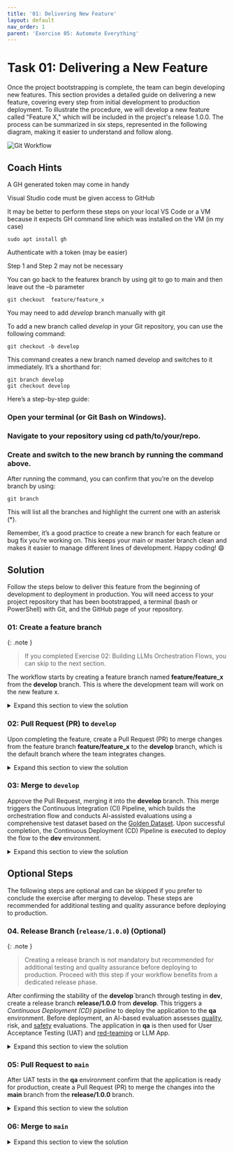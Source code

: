 ```yaml
---
title: '01: Delivering New Feature'
layout: default
nav_order: 1
parent: 'Exercise 05: Automate Everything'
---
```


# Task 01: Delivering a New Feature

Once the project bootstrapping is complete, the team can begin developing new features. This section provides a detailed guide on delivering a new feature, covering every step from initial development to production deployment. To illustrate the procedure, we will develop a new feature called "Feature X," which will be included in the project's release 1.0.0. The process can be summarized in six steps, represented in the following diagram, making it easier to understand and follow along.

![Git Workflow](images/git_workflow_branching.png)

## Coach Hints

A GH generated token may come in handy 

Visual Studio code must be given access to GitHub  

 

It may be better to perform these steps on your local VS Code or a VM because it expects GH command line which was installed on the VM (in my case) 

 
```
sudo apt install gh
```

Authenticate with a token (may be easier)

Step 1 and Step 2 may not be necessary 

You can go back to the featurex branch by using git to go to main and then leave out the –b parameter 
```
git checkout  feature/feature_x  
```
You may need to add *develop* branch manually with git 
 
To add a new branch called *develop* in your Git repository, you can use the following command: 
```
git checkout -b develop 
``` 

This command creates a new branch named develop and switches to it immediately. It’s a shorthand for: 
```
git branch develop 
git checkout develop 
```  

Here’s a step-by-step guide: 

### Open your terminal (or Git Bash on Windows). 

### Navigate to your repository using cd path/to/your/repo. 

### Create and switch to the new branch by running the command above. 

After running the command, you can confirm that you’re on the develop branch by using: 
```
git branch 
```  

This will list all the branches and highlight the current one with an asterisk (*). 

Remember, it’s a good practice to create a new branch for each feature or bug fix you’re working on. This keeps your main or master branch clean and makes it easier to manage different lines of development. Happy coding! 😄 

## Solution

Follow the steps below to deliver this feature from the beginning of development to deployment in production. You will need access to your project repository that has been bootstrapped, a terminal (bash or PowerShell) with Git, and the GitHub page of your repository.

### 01: Create a feature branch

{: .note }
> If you completed Exercise 02: Building LLMs Orchestration Flows, you can skip to the next section.

The workflow starts by creating a feature branch named **feature/feature_x** from the **develop** branch. This is where the development team will work on the new feature x.

<details markdown="block">
<summary>Expand this section to view the solution</summary>

1. Switch to the **develop** branch and pull the latest changes:

   ```bash
   git checkout develop
   git pull
   ```
   HINT: If you do not have a **develop** branch you can use Git commands to create one.  Ensure that you have created all the Environment variables in Prod, QA, Dev within your GitHub repo. Also ensure that you have added the SP secrets to each.

1. Create the feature branch:

   ```bash
   git checkout -b feature/feature_x
   ```

1. Make non-disruptive changes to the repository. For instance, create a file **FEATUREX.md** in the project root:

   *Using Bash:*

   ```bash
   touch FEATUREX.md
   ```

   *Using PowerShell:*

   ```powershell
   New-Item -ItemType File -Name "FEATUREX.md"
   ```

This ensures the new feature is developed in isolation, maintaining the integrity of the project's **develop** branch and promptflow.

</details>

### 02: Pull Request (PR) to `develop`

Upon completing the feature, create a Pull Request (PR) to merge changes from the feature branch **feature/feature_x** to the **develop** branch, which is the default branch where the team integrates changes.

<details markdown="block">
<summary>Expand this section to view the solution</summary>

1. Add changes, commit, and push to the feature branch:

   ```bash
   git add .
   git commit -m "Feature X complete"
   git push origin feature/feature_x
   ```

1. Create the PR:

   ```bash
   gh pr create --base develop --head feature/feature_x --title "Feature X" --body "Description of the changes and the impact."
   ```

   {: .note }
    > If needed, install **gh** using **sudo apt install gh**, then login with **gh auth login**.

You can also use the GitHub website to create the pull request. Remember to select **develop** as the base branch and **feature/feature_x** as the compare branch.

The creation of the PR triggers a PR Evaluation Pipeline to ensure that the code adheres to standards, passes unit tests, and the orchestration flow is evaluated by AI to ensure it meets quality metrics.

</details>

### 03: Merge to `develop`

Approve the Pull Request, merging it into the **develop** branch. This merge triggers the Continuous Integration (CI) Pipeline, which builds the orchestration flow and conducts AI-assisted evaluations using a comprehensive test dataset based on the [Golden Dataset](https://aka.ms/copilot-golden-dataset-guide). Upon successful completion, the Continuous Deployment (CD) Pipeline is executed to deploy the flow to the **dev** environment.

<details markdown="block">
<summary>Expand this section to view the solution</summary>

1. Merge the PR using GitHub by going to the **Pull Requests** tab in your repository, select the recently created PR, and select **Merge pull request**.

</details>

## Optional Steps
The following steps are optional and can be skipped if you prefer to conclude the exercise after merging to develop. These steps are recommended for additional testing and quality assurance before deploying to production.

### 04. Release Branch (`release/1.0.0`) **(Optional)**

{: .note }
> Creating a release branch is not mandatory but recommended for additional testing and quality assurance before deploying to production. Proceed with this step if your workflow benefits from a dedicated release phase.

After confirming the stability of the **develop**`branch through testing in **dev**, create a release branch **release/1.0.0** from **develop**. This triggers a *Continuous Deployment (CD) pipeline* to deploy the application to the **qa** environment. Before deployment, an AI-based evaluation assesses [quality](https://learn.microsoft.com/en-us/azure/ai-studio/how-to/develop/flow-evaluate-sdk), risk, and [safety](https://learn.microsoft.com/en-us/azure/ai-studio/how-to/develop/simulator-interaction-data) evaluations. The application in **qa** is then used for User Acceptance Testing (UAT) and [red-teaming](https://learn.microsoft.com/en-us/azure/ai-services/openai/concepts/red-teaming) or LLM App.

<details markdown="block">
<summary>Expand this section to view the solution</summary>

1. Create the release branch:

   ```bash
   git checkout develop
   git pull origin develop
   git checkout -b release/1.0.0
   git push origin release/1.0.0
   ```

</details>

### 05: Pull Request to `main`

After UAT tests in the **qa** environment confirm that the application is ready for production, create a Pull Request (PR) to merge the changes into the **main** branch from the **release/1.0.0** branch.

<details markdown="block">
<summary>Expand this section to view the solution</summary>

1. Create the PR:

   Below is an example utilizing the GitHub CLI:

   ```bash
   gh pr create --base main --head release/1.0.0 --title "Release 1.0.0" --body "Merging release/1.0.0 into main after successful UAT in QA environment"
   ```

You can also use the GitHub website to create the pull request. Remember to select **main** as the base branch and **release/1.0.0** as the compare branch.

</details>

### 06: Merge to `main`

<details markdown="block">
<summary>Expand this section to view the solution</summary>

1. Once the Pull Request (PR) to the **main** branch is approved on GitHub, go to the **Pull Requests** tab of your project repository on GitHub.

1. Select the PR created for merging into production, and select **Merge pull request** to manually approve the merge of **release/1.0.0** into the **main** branch. This action triggers the Continuous Deployment (CD) pipeline, which deploys the code to the **prod** environment.

</details>
